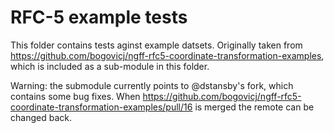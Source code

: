 # RFC-5 example tests

This folder contains tests aginst example datsets.
Originally taken from https://github.com/bogovicj/ngff-rfc5-coordinate-transformation-examples,
which is included as a sub-module in this folder.

Warning: the submodule currently points to @dstansby's fork, which contains some bug fixes.
When https://github.com/bogovicj/ngff-rfc5-coordinate-transformation-examples/pull/16 is merged
the remote can be changed back.
